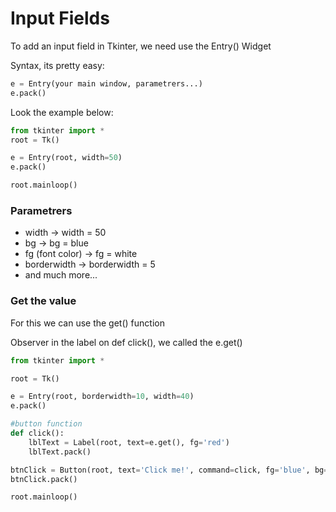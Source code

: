 # Input Fields

<p>To add an input field in Tkinter, we need use the Entry() Widget</p>

Syntax, its pretty easy:

```python
e = Entry(your main window, parametrers...)
e.pack()
```

Look the example below:

```python
from tkinter import *
root = Tk()

e = Entry(root, width=50)
e.pack()

root.mainloop()
```

### Parametrers
* width -> width = 50
* bg -> bg = blue
* fg (font color) -> fg = white
* borderwidth -> borderwidth = 5
* and much more...

### Get the value
<p>For this we can use the get() function</p>

<p>Observer in the label on def click(), we called the e.get()</p>

```python
from tkinter import *

root = Tk()

e = Entry(root, borderwidth=10, width=40)
e.pack()

#button function
def click():
    lblText = Label(root, text=e.get(), fg='red')
    lblText.pack()

btnClick = Button(root, text='Click me!', command=click, fg='blue', bg='orange')
btnClick.pack()

root.mainloop()
```
